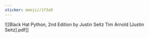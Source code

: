 ```yaml
---
sticker: emoji//1f3a9
---
```

![[Black Hat Python, 2nd Edition by Justin Seitz  Tim Arnold [Justin Seitz].pdf]]